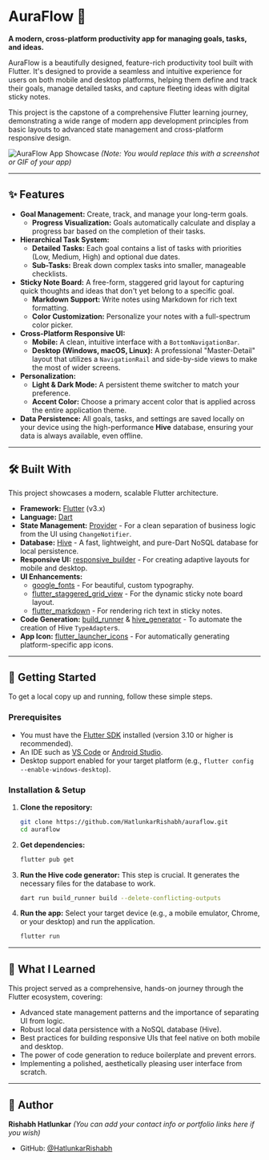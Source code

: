 # AuraFlow 🌊

**A modern, cross-platform productivity app for managing goals, tasks, and ideas.**

AuraFlow is a beautifully designed, feature-rich productivity tool built with Flutter. It's designed to provide a seamless and intuitive experience for users on both mobile and desktop platforms, helping them define and track their goals, manage detailed tasks, and capture fleeting ideas with digital sticky notes.

This project is the capstone of a comprehensive Flutter learning journey, demonstrating a wide range of modern app development principles from basic layouts to advanced state management and cross-platform responsive design.

![AuraFlow App Showcase](placeholder.png) 
*(Note: You would replace this with a screenshot or GIF of your app)*

---

## ✨ Features

*   **Goal Management:** Create, track, and manage your long-term goals.
    *   **Progress Visualization:** Goals automatically calculate and display a progress bar based on the completion of their tasks.
*   **Hierarchical Task System:**
    *   **Detailed Tasks:** Each goal contains a list of tasks with priorities (Low, Medium, High) and optional due dates.
    *   **Sub-Tasks:** Break down complex tasks into smaller, manageable checklists.
*   **Sticky Note Board:** A free-form, staggered grid layout for capturing quick thoughts and ideas that don't yet belong to a specific goal.
    *   **Markdown Support:** Write notes using Markdown for rich text formatting.
    *   **Color Customization:** Personalize your notes with a full-spectrum color picker.
*   **Cross-Platform Responsive UI:**
    *   **Mobile:** A clean, intuitive interface with a `BottomNavigationBar`.
    *   **Desktop (Windows, macOS, Linux):** A professional "Master-Detail" layout that utilizes a `NavigationRail` and side-by-side views to make the most of wider screens.
*   **Personalization:**
    *   **Light & Dark Mode:** A persistent theme switcher to match your preference.
    *   **Accent Color:** Choose a primary accent color that is applied across the entire application theme.
*   **Data Persistence:** All goals, tasks, and settings are saved locally on your device using the high-performance **Hive** database, ensuring your data is always available, even offline.

---

## 🛠️ Built With

This project showcases a modern, scalable Flutter architecture.

*   **Framework:** [Flutter](https://flutter.dev/) (v3.x)
*   **Language:** [Dart](https://dart.dev/)
*   **State Management:** [Provider](https://pub.dev/packages/provider) - For a clean separation of business logic from the UI using `ChangeNotifier`.
*   **Database:** [Hive](https://pub.dev/packages/hive) - A fast, lightweight, and pure-Dart NoSQL database for local persistence.
*   **Responsive UI:** [responsive_builder](https://pub.dev/packages/responsive_builder) - For creating adaptive layouts for mobile and desktop.
*   **UI Enhancements:**
    *   [google_fonts](https://pub.dev/packages/google_fonts) - For beautiful, custom typography.
    *   [flutter_staggered_grid_view](https://pub.dev/packages/flutter_staggered_grid_view) - For the dynamic sticky note board layout.
    *   [flutter_markdown](https://pub.dev/packages/flutter_markdown) - For rendering rich text in sticky notes.
*   **Code Generation:** [build_runner](https://pub.dev/packages/build_runner) & [hive_generator](https://pub.dev/packages/hive_generator) - To automate the creation of Hive `TypeAdapter`s.
*   **App Icon:** [flutter_launcher_icons](https://pub.dev/packages/flutter_launcher_icons) - For automatically generating platform-specific app icons.

---

## 🚀 Getting Started

To get a local copy up and running, follow these simple steps.

### Prerequisites

*   You must have the [Flutter SDK](https://docs.flutter.dev/get-started/install) installed (version 3.10 or higher is recommended).
*   An IDE such as [VS Code](https://code.visualstudio.com/) or [Android Studio](https://developer.android.com/studio).
*   Desktop support enabled for your target platform (e.g., `flutter config --enable-windows-desktop`).

### Installation & Setup

1.  **Clone the repository:**
    ```sh
    git clone https://github.com/HatlunkarRishabh/auraflow.git
    cd auraflow
    ```
2.  **Get dependencies:**
    ```sh
    flutter pub get
    ```
3.  **Run the Hive code generator:**
    This step is crucial. It generates the necessary files for the database to work.
    ```sh
    dart run build_runner build --delete-conflicting-outputs
    ```
4.  **Run the app:**
    Select your target device (e.g., a mobile emulator, Chrome, or your desktop) and run the application.
    ```sh
    flutter run
    ```

---

## 📜 What I Learned

This project served as a comprehensive, hands-on journey through the Flutter ecosystem, covering:
*   Advanced state management patterns and the importance of separating UI from logic.
*   Robust local data persistence with a NoSQL database (Hive).
*   Best practices for building responsive UIs that feel native on both mobile and desktop.
*   The power of code generation to reduce boilerplate and prevent errors.
*   Implementing a polished, aesthetically pleasing user interface from scratch.

---

## 👤 Author

**Rishabh Hatlunkar** 
*(You can add your contact info or portfolio links here if you wish)*
*   GitHub: [@HatlunkarRishabh](https://github.com/HatlunkarRishabh)